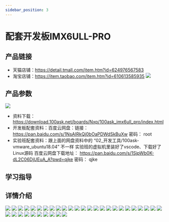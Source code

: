 ```yaml
---
sidebar_position: 3
---
```


# 配套开发板IMX6ULL-PRO

## 产品链接
- 天猫店铺：https://detail.tmall.com/item.htm?id=624976567583
- 淘宝店铺：https://item.taobao.com/item.htm?id=610613585935
![](images-imx6ull/imx6ull-pro.png)

## 产品参数

![](images-imx6ull/imx6ull-pro-source.png)


 - 资料下载：https://download.100ask.net/boards/Nxp/100ask_imx6ull_pro/index.html
 - 开发板配套资料：百度云网盘：链接：https://pan.baidu.com/s/1NsAIRkQj0bOaPDWdSkBuXw 密码： root
 - 实验班配套资料：跟上面的网盘资料中的 “02_开发工具/100ask-vmware_ubuntu18.04” 不一样 实验班的虚拟机里装好了vscode、下载好了Linux源码
百度云网盘下载地址： https://pan.baidu.com/s/1SjpWb0K-dL2C06DjUEuA_A?pwd=qjke 密码： qjke

## 学习指导


## 详情介绍

![](images-imx6ull/详情-05.jpg)
![](images-imx6ull/详情-06.jpg)
![](images-imx6ull/详情-07.jpg)
![](images-imx6ull/详情-08.jpg)
![](images-imx6ull/详情-09.jpg)
![](images-imx6ull/详情-10.jpg)
![](images-imx6ull/详情-11.jpg)
![](images-imx6ull/详情-12.jpg)
![](images-imx6ull/详情-13.jpg)
![](images-imx6ull/详情-14.jpg)
![](images-imx6ull/详情-15.jpg)
![](images-imx6ull/详情-16.jpg)
![](images-imx6ull/详情-17.jpg)
![](images-imx6ull/详情-18.jpg)
![](images-imx6ull/详情-19.jpg)
![](images-imx6ull/详情-20.jpg)
![](images-imx6ull/详情-21.jpg)
![](images-imx6ull/详情-22.jpg)
![](images-imx6ull/详情-23.jpg)
![](images-imx6ull/详情-24.jpg)
![](images-imx6ull/详情-25.jpg)
![](images-imx6ull/详情-26.jpg)
![](images-imx6ull/详情-27.jpg)
![](images-imx6ull/详情-28.jpg)
![](images-imx6ull/详情-29.jpg)
![](images-imx6ull/详情-30.jpg)
![](images-imx6ull/详情-31.jpg)
![](images-imx6ull/详情-32.jpg)
![](images-imx6ull/详情-33.jpg)
![](images-imx6ull/详情-34.jpg)
![](images-imx6ull/详情-35.jpg)
![](images-imx6ull/详情-36.jpg)
![](images-imx6ull/详情-37.jpg)
![](images-imx6ull/详情-38.jpg)
![](images-imx6ull/详情-39.jpg)
